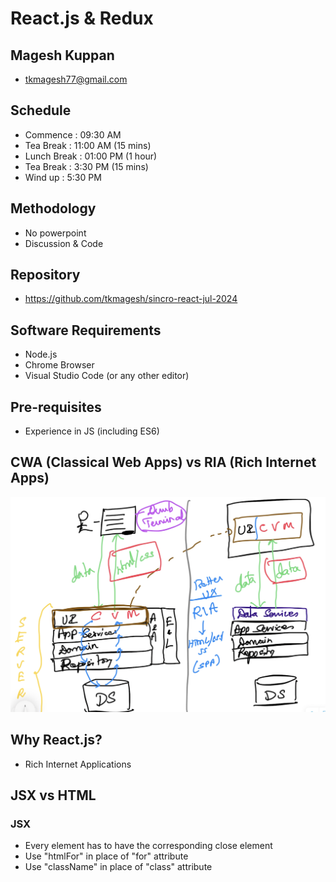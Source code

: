 # React.js & Redux

## Magesh Kuppan
- tkmagesh77@gmail.com

## Schedule
- Commence      : 09:30 AM 
- Tea Break     : 11:00 AM (15 mins)
- Lunch Break   : 01:00 PM (1 hour)
- Tea Break     : 3:30 PM (15 mins)
- Wind up       : 5:30 PM

## Methodology
- No powerpoint
- Discussion & Code

## Repository
- https://github.com/tkmagesh/sincro-react-jul-2024

## Software Requirements
- Node.js
- Chrome Browser
- Visual Studio Code (or any other editor)

## Pre-requisites
- Experience in JS (including ES6)

## CWA (Classical Web Apps) vs RIA (Rich Internet Apps)
![image](./images/cwa-vs-ria.png)


## Why React.js?
- Rich Internet Applications


## JSX vs HTML
### JSX
- Every element has to have the corresponding close element
- Use "htmlFor" in place of "for" attribute
- Use "className" in place of "class" attribute
